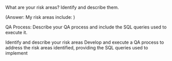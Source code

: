 What are your risk areas? Identify and describe them.

(Answer: My risk areas include: )


QA Process:
Describe your QA process and include the SQL queries used to execute it.

Identify and describe your risk areas
Develop and execute a QA process to address the risk areas identified, providing the SQL queries used to implement
